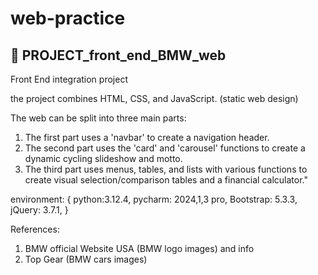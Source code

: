 # web-practice


## 🔆 PROJECT_front_end_BMW_web
Front End integration project


the project combines HTML, CSS, and JavaScript. (static web design)

The web can be split into three main parts:
1. The first part uses a 'navbar' to create a navigation header.
2. The second part uses the 'card' and 'carousel' functions to create a dynamic cycling slideshow and motto.
3. The third part uses menus, tables, and lists with various functions to create visual selection/comparison tables and a financial calculator."

environment: { 
  python:3.12.4,
  pycharm: 2024,1,3 pro,
  Bootstrap: 5.3.3,
  jQuery: 3.7.1,
}

References:
1. BMW official Website USA (BMW logo images) and info
2. Top Gear (BMW cars images)
